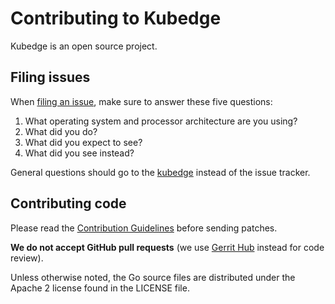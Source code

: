# Contributing to Kubedge

Kubedge is an open source project.

## Filing issues

When [filing an issue](https://github.com/kubedge/kubedge/issues/new), make sure to answer these five questions:

1. What operating system and processor architecture are you using?
2. What did you do?
3. What did you expect to see?
4. What did you see instead?

General questions should go to the [kubedge](https://kubedge.cloud) instead of the issue tracker.

## Contributing code

Please read the [Contribution Guidelines](https://golang.org/doc/contribute.html)
before sending patches.

**We do not accept GitHub pull requests**
(we use [Gerrit Hub](https://review.gerrithub.io/admin/repos/kubedge/kubesim_epc) instead for code review).

Unless otherwise noted, the Go source files are distributed under
the Apache 2 license found in the LICENSE file.

